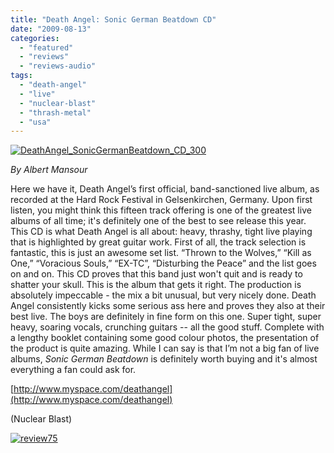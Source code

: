 ```yaml
---
title: "Death Angel: Sonic German Beatdown CD"
date: "2009-08-13"
categories: 
  - "featured"
  - "reviews"
  - "reviews-audio"
tags: 
  - "death-angel"
  - "live"
  - "nuclear-blast"
  - "thrash-metal"
  - "usa"
---
```


[![DeathAngel_SonicGermanBeatdown_CD_300](http://www.hellbound.ca/wp-content/uploads/2009/08/DeathAngel_SonicGermanBeatdown_CD_300.jpg "DeathAngel_SonicGermanBeatdown_CD_300")](http://www.hellbound.ca/wp-content/uploads/2009/08/DeathAngel_SonicGermanBeatdown_CD_300.jpg)

_By Albert Mansour_

Here we have it, Death Angel’s first official, band-sanctioned live album, as recorded at the Hard Rock Festival in Gelsenkirchen, Germany. Upon first listen, you might think this fifteen track offering is one of the greatest live albums of all time; it's definitely one of the best to see release this year. This CD is what Death Angel is all about: heavy, thrashy, tight live playing that is highlighted by great guitar work. First of all, the track selection is fantastic, this is just an awesome set list. “Thrown to the Wolves,” “Kill as One,” “Voracious Souls,” “EX-TC”, “Disturbing the Peace” and the list goes on and on. This CD proves that this band just won't quit and is ready to shatter your skull. This is the album that gets it right. The production is absolutely impeccable - the mix a bit unusual, but very nicely done. Death Angel consistently kicks some serious ass here and proves they also at their best live. The boys are definitely in fine form on this one. Super tight, super heavy, soaring vocals, crunching guitars -- all the good stuff. Complete with a lengthy booklet containing some good colour photos, the presentation of the product is quite amazing. While I can say is that I’m not a big fan of live albums, _Sonic German Beatdown_ is definitely worth buying and it's almost everything a fan could ask for.

[http://www.myspace.com/deathangel](http://www.myspace.com/deathangel)

(Nuclear Blast)

[![review75](http://www.hellbound.ca/wp-content/uploads/2009/06/review753.png "review75")](http://www.hellbound.ca/wp-content/uploads/2009/06/review753.png)
